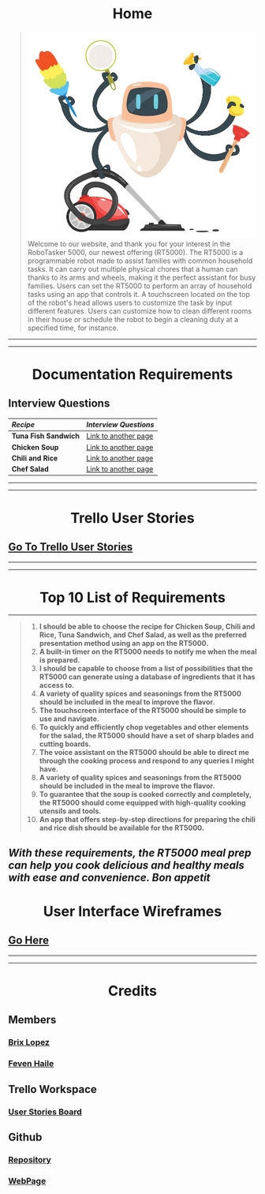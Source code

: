 
<h1 align="center">Home</h1>

>
> ![Branching](file-20220906-16-3sovqs.jpg.webp)
> Welcome to our website, and thank you for your interest in the RoboTasker 5000, our newest offering (RT5000). The RT5000 is a programmable robot made to assist families with common household tasks. It can carry out multiple physical chores that a human can thanks to its arms and wheels, making it the perfect assistant for busy families.
> Users can set the RT5000 to perform an array of household tasks using an app that controls it. A touchscreen located on the top of the robot's head allows users to customize the task by input different features. Users can customize how to clean different rooms in their house or schedule the robot to begin a cleaning duty at a specified time, for instance.

---
---

<h1 align="center">Documentation Requirements </h1>

## Interview Questions 

| *Recipe*   | *Interview Questions*   | 
|:-------------|:------------------|
| **Tuna Fish Sandwich** | [Link to another page](TunaSandwich.html) | 
| **Chicken Soup**| [Link to another page](ChickenSoup.html)| 
| **Chili and Rice** | [Link to another page](ChiliRice.html) | 
| **Chef Salad**    | [Link to another page](ChefSalad.html)|

---
---

<h1 align="center">Trello User Stories </h1>

## [Go To Trello User Stories](UserStories.md)
---

---

<h1 align="center">Top 10 List of Requirements  </h1>

---
> 1. **I should be able to choose the recipe for Chicken Soup, Chili and Rice, Tuna Sandwich, and Chef Salad, as well as the preferred presentation method using an app on the RT5000.**
> 1. **A built-in timer on the RT5000 needs to notify me when the meal is prepared.**
> 1. **I should be capable to choose from a list of possibilities that the RT5000 can generate using a database of ingredients that it has access to.**
> 1. **A variety of quality spices and seasonings from the RT5000 should be included in the meal to improve the flavor.**
> 1. **The touchscreen interface of the RT5000 should be simple to use and navigate.**
> 1. **To quickly and efficiently chop vegetables and other elements for the salad, the RT5000 should have a set of sharp blades and cutting boards.**
> 1. **The voice assistant on the RT5000 should be able to direct me through the cooking process and respond to any queries I might have.**
> 1. **A variety of quality spices and seasonings from the RT5000 should be included in the meal to improve the flavor.**
> 1. **To guarantee that the soup is cooked correctly and completely, the RT5000 should come equipped with high-quality cooking utensils and tools.**
> 1. **An app that offers step-by-step directions for preparing the chili and rice dish should be available for the RT5000.**

*With these requirements, the RT5000 meal prep can help you cook delicious and healthy meals with ease and convenience. Bon appetit*
---

<h1 align="center">User Interface Wireframes </h1>

## [Go Here](UserStories.md)

---
---
<h1 align="center">Credits </h1>


## Members 

### [Brix Lopez](https://www.linkedin.com/in/brixlopez/)
### [Feven Haile](https://www.linkedin.com/in/feven-haile-a80669261/)

## Trello Workspace 
### [User Stories Board](https://trello.com/b/1iHTwr1O/user-story-requirements)

## Github 
### [Repository](https://github.com/BrixLopez/RoboTasker5000)

### [WebPage](https://brixlopez.github.io/RoboTasker5000/)



